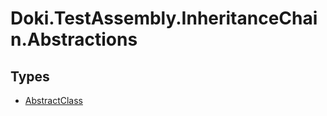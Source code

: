 # Doki.TestAssembly.InheritanceChain.Abstractions

## Types

- [AbstractClass](Doki.TestAssembly.InheritanceChain.Abstractions.AbstractClass.md)


